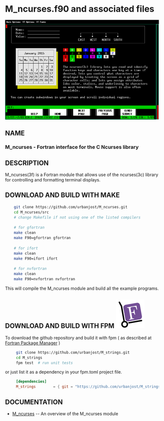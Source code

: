 # M_ncurses.f90 and associated files

![example](docs/images/example.gif)

## NAME

### M_ncurses - Fortran interface for the C Ncurses library

## DESCRIPTION

   M_ncurses(3f) is a Fortran module that allows use of the ncurses(3c)
   library for controlling and formatting terminal displays.

## DOWNLOAD AND BUILD WITH MAKE
   ```bash
       git clone https://github.com/urbanjost/M_ncurses.git
       cd M_ncurses/src
       # change Makefile if not using one of the listed compilers
     
       # for gfortran
       make clean
       make F90=gfortran gfortran
     
       # for ifort
       make clean
       make F90=ifort ifort

       # for nvfortran
       make clean
       make F90=nvfortran nvfortran
   ```
   This will compile the M_ncurses module and build all the example programs.

## DOWNLOAD AND BUILD WITH FPM ![fpm](docs/images/fpm_logo.gif)
<!--
#### (registered at the [fpm(1) registry](https://github.com/fortran-lang/fpm-registry) )
-->

To download the github repository and build it with 
fpm ( as described at [Fortran Package Manager](https://github.com/fortran-lang/fpm) )

```bash
     git clone https://github.com/urbanjost/M_strings.git
     cd M_strings
     fpm test  # run unit tests
```

or just list it as a dependency in your fpm.toml project file.

```toml
     [dependencies]
     M_strings        = { git = "https://github.com/urbanjost/M_strings.git" ,tag="v1.0.1"}
```


## DOCUMENTATION

- [M_ncurses](https://urbanjost.github.io/M_ncurses/ncurses_from_Fortran.html)  -- An overview of the M_ncurses module
